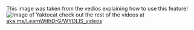 This image was taken from the vedios explaining how to use this feature!
![Image of Yaktocat](https://octodex.github.com/images/yaktocat.png)
check out the rest of the videos at [aka.ms/LearnWithDrG/WYDLIS_videos](aka.ms/LearnWithDrG/WYDLIS_videos)
